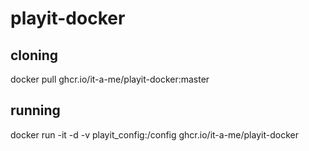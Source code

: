 # playit-docker

## cloning
docker pull ghcr.io/it-a-me/playit-docker:master

## running
docker run -it -d -v playit_config:/config ghcr.io/it-a-me/playit-docker

